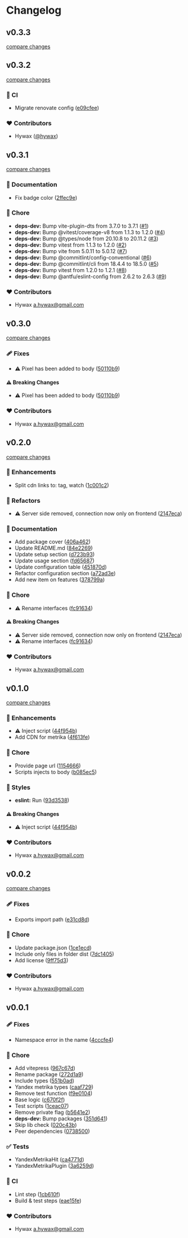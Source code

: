 # Changelog


## v0.3.3

[compare changes](https://github.com/hywax/vitepress-yandex-metrika/compare/v0.3.2...v0.3.3)

## v0.3.2

[compare changes](https://github.com/hywax/vitepress-yandex-metrika/compare/v0.3.1...v0.3.2)

### 🤖 CI

- Migrate renovate config ([e09cfee](https://github.com/hywax/vitepress-yandex-metrika/commit/e09cfee))

### ❤️ Contributors

- Hywax ([@hywax](http://github.com/hywax))

## v0.3.1

[compare changes](https://github.com/hywax/vitepress-yandex-metrika/compare/v0.3.0...v0.3.1)

### 📖 Documentation

- Fix badge color ([2ffec9e](https://github.com/hywax/vitepress-yandex-metrika/commit/2ffec9e))

### 🏡 Chore

- **deps-dev:** Bump vite-plugin-dts from 3.7.0 to 3.7.1 ([#1](https://github.com/hywax/vitepress-yandex-metrika/pull/1))
- **deps-dev:** Bump @vitest/coverage-v8 from 1.1.3 to 1.2.0 ([#4](https://github.com/hywax/vitepress-yandex-metrika/pull/4))
- **deps-dev:** Bump @types/node from 20.10.8 to 20.11.2 ([#3](https://github.com/hywax/vitepress-yandex-metrika/pull/3))
- **deps-dev:** Bump vitest from 1.1.3 to 1.2.0 ([#2](https://github.com/hywax/vitepress-yandex-metrika/pull/2))
- **deps-dev:** Bump vite from 5.0.11 to 5.0.12 ([#7](https://github.com/hywax/vitepress-yandex-metrika/pull/7))
- **deps-dev:** Bump @commitlint/config-conventional ([#6](https://github.com/hywax/vitepress-yandex-metrika/pull/6))
- **deps-dev:** Bump @commitlint/cli from 18.4.4 to 18.5.0 ([#5](https://github.com/hywax/vitepress-yandex-metrika/pull/5))
- **deps-dev:** Bump vitest from 1.2.0 to 1.2.1 ([#8](https://github.com/hywax/vitepress-yandex-metrika/pull/8))
- **deps-dev:** Bump @antfu/eslint-config from 2.6.2 to 2.6.3 ([#9](https://github.com/hywax/vitepress-yandex-metrika/pull/9))

### ❤️ Contributors

- Hywax <a.hywax@gmail.com>

## v0.3.0

[compare changes](https://github.com/hywax/vitepress-yandex-metrika/compare/v0.2.0...v0.3.0)

### 🩹 Fixes

- ⚠️  Pixel has been added to body ([50110b9](https://github.com/hywax/vitepress-yandex-metrika/commit/50110b9))

#### ⚠️ Breaking Changes

- ⚠️  Pixel has been added to body ([50110b9](https://github.com/hywax/vitepress-yandex-metrika/commit/50110b9))

### ❤️ Contributors

- Hywax <a.hywax@gmail.com>

## v0.2.0

[compare changes](https://github.com/hywax/vitepress-yandex-metrika/compare/v0.1.0...v0.2.0)

### 🚀 Enhancements

- Split cdn links to: tag, watch ([1c001c2](https://github.com/hywax/vitepress-yandex-metrika/commit/1c001c2))

### 💅 Refactors

- ⚠️  Server side removed, connection now only on frontend ([2147eca](https://github.com/hywax/vitepress-yandex-metrika/commit/2147eca))

### 📖 Documentation

- Add package cover ([406a462](https://github.com/hywax/vitepress-yandex-metrika/commit/406a462))
- Update README.md ([84e2269](https://github.com/hywax/vitepress-yandex-metrika/commit/84e2269))
- Update setup section ([d723b93](https://github.com/hywax/vitepress-yandex-metrika/commit/d723b93))
- Update usage section ([fd65687](https://github.com/hywax/vitepress-yandex-metrika/commit/fd65687))
- Update configuration table ([451870d](https://github.com/hywax/vitepress-yandex-metrika/commit/451870d))
- Refactor configuration section ([a72ad3e](https://github.com/hywax/vitepress-yandex-metrika/commit/a72ad3e))
- Add new item on features ([378799a](https://github.com/hywax/vitepress-yandex-metrika/commit/378799a))

### 🏡 Chore

- ⚠️  Rename interfaces ([fc91634](https://github.com/hywax/vitepress-yandex-metrika/commit/fc91634))

#### ⚠️ Breaking Changes

- ⚠️  Server side removed, connection now only on frontend ([2147eca](https://github.com/hywax/vitepress-yandex-metrika/commit/2147eca))
- ⚠️  Rename interfaces ([fc91634](https://github.com/hywax/vitepress-yandex-metrika/commit/fc91634))

### ❤️ Contributors

- Hywax <a.hywax@gmail.com>

## v0.1.0

[compare changes](https://github.com/hywax/vitepress-yandex-metrika/compare/v0.0.2...v0.1.0)

### 🚀 Enhancements

- ⚠️  Inject script ([44f954b](https://github.com/hywax/vitepress-yandex-metrika/commit/44f954b))
- Add CDN for metrika ([4f613fe](https://github.com/hywax/vitepress-yandex-metrika/commit/4f613fe))

### 🏡 Chore

- Provide page url ([1154666](https://github.com/hywax/vitepress-yandex-metrika/commit/1154666))
- Scripts injects to body ([b085ec5](https://github.com/hywax/vitepress-yandex-metrika/commit/b085ec5))

### 🎨 Styles

- **eslint:** Run ([93d3538](https://github.com/hywax/vitepress-yandex-metrika/commit/93d3538))

#### ⚠️ Breaking Changes

- ⚠️  Inject script ([44f954b](https://github.com/hywax/vitepress-yandex-metrika/commit/44f954b))

### ❤️ Contributors

- Hywax <a.hywax@gmail.com>

## v0.0.2

[compare changes](https://github.com/hywax/vitepress-yandex-metrika/compare/v0.0.1...v0.0.2)

### 🩹 Fixes

- Exports import path ([e31cd8d](https://github.com/hywax/vitepress-yandex-metrika/commit/e31cd8d))

### 🏡 Chore

- Update package.json ([1ce1ecd](https://github.com/hywax/vitepress-yandex-metrika/commit/1ce1ecd))
- Include only files in folder dist ([7dc1405](https://github.com/hywax/vitepress-yandex-metrika/commit/7dc1405))
- Add license ([9ff75d3](https://github.com/hywax/vitepress-yandex-metrika/commit/9ff75d3))

### ❤️ Contributors

- Hywax <a.hywax@gmail.com>

## v0.0.1


### 🩹 Fixes

- Namespace error in the name ([4cccfe4](https://github.com/hywax/vitepress-yandex-metrika/commit/4cccfe4))

### 🏡 Chore

- Add vitepress ([967c67d](https://github.com/hywax/vitepress-yandex-metrika/commit/967c67d))
- Rename package ([272d1a9](https://github.com/hywax/vitepress-yandex-metrika/commit/272d1a9))
- Include types ([551b0ad](https://github.com/hywax/vitepress-yandex-metrika/commit/551b0ad))
- Yandex metrika types ([caaf729](https://github.com/hywax/vitepress-yandex-metrika/commit/caaf729))
- Remove test function ([f9e0104](https://github.com/hywax/vitepress-yandex-metrika/commit/f9e0104))
- Base logic ([c670f2f](https://github.com/hywax/vitepress-yandex-metrika/commit/c670f2f))
- Test scripts ([1ceac07](https://github.com/hywax/vitepress-yandex-metrika/commit/1ceac07))
- Remove private flag ([b5641e2](https://github.com/hywax/vitepress-yandex-metrika/commit/b5641e2))
- **deps-dev:** Bump packages ([351d641](https://github.com/hywax/vitepress-yandex-metrika/commit/351d641))
- Skip lib check ([020c43b](https://github.com/hywax/vitepress-yandex-metrika/commit/020c43b))
- Peer dependencies ([0738500](https://github.com/hywax/vitepress-yandex-metrika/commit/0738500))

### ✅ Tests

- YandexMetrikaHit ([ca4771d](https://github.com/hywax/vitepress-yandex-metrika/commit/ca4771d))
- YandexMetrikaPlugin ([3a6259d](https://github.com/hywax/vitepress-yandex-metrika/commit/3a6259d))

### 🤖 CI

- Lint step ([1cb610f](https://github.com/hywax/vitepress-yandex-metrika/commit/1cb610f))
- Build & test steps ([eae15fe](https://github.com/hywax/vitepress-yandex-metrika/commit/eae15fe))

### ❤️ Contributors

- Hywax <a.hywax@gmail.com>

